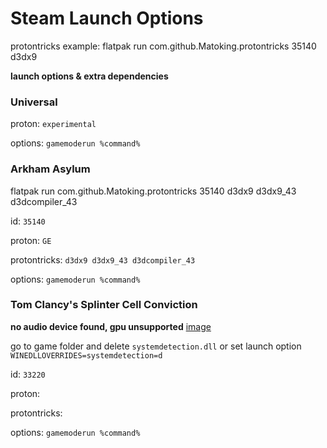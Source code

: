 # Steam Launch Options

protontricks example:
flatpak run com.github.Matoking.protontricks 35140 d3dx9

**launch options & extra dependencies**

### Universal

proton: ``experimental``

options: ``gamemoderun %command%``

### Arkham Asylum

flatpak run com.github.Matoking.protontricks 35140 d3dx9 d3dx9_43 d3dcompiler_43

id: ``35140``

proton: ``GE``

protontricks: ``d3dx9 d3dx9_43 d3dcompiler_43``

options: ``gamemoderun %command%``

### Tom Clancy's Splinter Cell Conviction

**no audio device found, gpu unsupported**
[image](image.png)

go to game folder and delete ``systemdetection.dll`` or set launch option ``WINEDLLOVERRIDES=systemdetection=d``

id: ``33220``

proton: `` ``

protontricks: `` ``

options: ``gamemoderun %command%``

